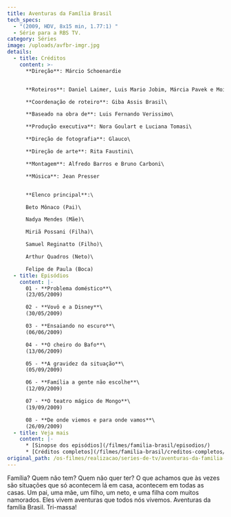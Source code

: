 ```yaml
---
title: Aventuras da Família Brasil
tech_specs:
  - "(2009, HDV, 8x15 min, 1.77:1) "
  - Série para a RBS TV.
category: Séries
image: /uploads/avfbr-imgr.jpg
details:
  - title: Créditos
    content: >-
      **Direção**: Márcio Schoenardie


      **Roteiros**: Daniel Laimer, Luis Mario Jobim, Márcia Pavek e Moisés Westphalen\

      **Coordenação de roteiro**: Giba Assis Brasil\

      **Baseado na obra de**: Luis Fernando Verissimo\

      **Produção executiva**: Nora Goulart e Luciana Tomasi\

      **Direção de fotografia**: Glauco\

      **Direção de arte**: Rita Faustini\

      **Montagem**: Alfredo Barros e Bruno Carboni\

      **Música**: Jean Presser


      **Elenco principal**:\

      Beto Mônaco (Pai)\

      Nadya Mendes (Mãe)\

      Miriã Possani (Filha)\

      Samuel Reginatto (Filho)\

      Arthur Quadros (Neto)\

      Felipe de Paula (Boca)
  - title: Episódios
    content: |-
      01 - **Problema doméstico**\
      (23/05/2009)

      02 - **Vovô e a Disney**\
      (30/05/2009)

      03 - **Ensaiando no escuro**\
      (06/06/2009)

      04 - **O cheiro do Bafo**\
      (13/06/2009)

      05 - **A gravidez da situação**\
      (05/09/2009)

      06 - **Família a gente não escolhe**\
      (12/09/2009)

      07 - **O teatro mágico de Mongo**\
      (19/09/2009)

      08 - **De onde viemos e para onde vamos**\
      (26/09/2009)
  - title: Veja mais
    content: |-
      * [Sinopse dos episódios](/filmes/familia-brasil/episodios/)
      * [Créditos completos](/filmes/familia-brasil/creditos-completos/)
original_path: /os-filmes/realizacao/series-de-tv/aventuras-da-familia-brasil.html
---
```

Família? Quem não tem? Quem não quer ter? O que achamos que às vezes são situações que só acontecem lá em casa, acontecem em todas as casas. Um pai, uma mãe, um filho, um neto, e uma filha com muitos namorados. Eles vivem aventuras que todos nós vivemos. Aventuras da família Brasil. Tri-massa!